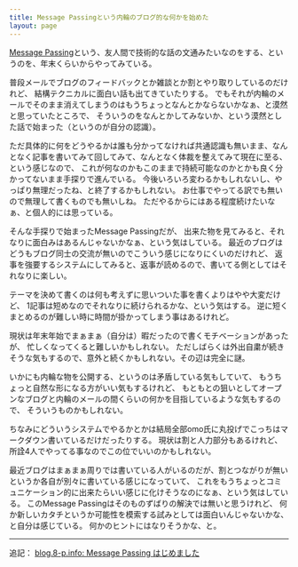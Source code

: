 ```yaml
---
title: Message Passingという内輪のブログ的な何かを始めた
layout: page
---
```

[Message Passing](https://messagepassing.github.io)という、友人間で技術的な話の文通みたいなのをする、というのを、年末くらいからやってみている。

普段メールでブログのフィードバックとか雑談とか割とやり取りしているのだけれど、
結構テクニカルに面白い話も出てきていたりする。
でもそれが内輪のメールでそのまま消えてしまうのはもうちょっとなんとかならないかなぁ、と漠然と思っていたところで、
そういうのをなんとかしてみないか、という漠然とした話で始まった（というのが自分の認識）。

ただ具体的に何をどうやるかは誰も分かってなければ共通認識も無いまま、なんとなく記事を書いてみて回してみて、なんとなく体裁を整えてみて現在に至る、という感じなので、
これが何なのかもこのままで持続可能なのかとかも良く分かってないまま手探りで進んでいる。
今後いろいろ変わるかもしれないし、やっぱり無理だったね、と終了するかもしれない。
お仕事でやってる訳でも無いので無理して書くものでも無いしね。
ただやるからにはある程度続けたいなぁ、と個人的には思っている。

そんな手探りで始まったMessage Passingだが、
出来た物を見てみると、それなりに面白みはあるんじゃないかなぁ、という気はしている。
最近のブログはどうもブログ同士の交流が無いのでこういう感じになりにくいのだけれど、
返事を強要するシステムにしてみると、返事が読めるので、書いてる側としてはそれなりに楽しい。

テーマを決めて書くのは何も考えずに思いついた事を書くよりはやや大変だけど、
1記事は短めなのでそれなりに続けられるかな、という気はする。
逆に短くまとめるのが難しい時に時間が掛かってしまう事はあるけれど。

現状は年末年始でまぁまぁ（自分は）暇だったので書くモチベーションがあったが、
忙しくなってくると難しいかもしれない。
ただしばらくは外出自粛が続きそうな気もするので、意外と続くかもしれない。その辺は完全に謎。

いかにも内輪な物を公開する、というのは矛盾している気もしていて、
もうちょっと自然な形になる方がいい気もするけれど、
もともとの狙いとしてオープンなブログと内輪のメールの間くらいの何かを目指しているような気もするので、
そういうものかもしれない。

ちなみにどういうシステムでやるかとかは結局全部omo氏に丸投げでこっちはマークダウン書いているだけだったりする。
現状は割と人力部分もあるけれど、所詮4人でやってる事なのでこの位でいいのかもしれない。

最近ブログはまぁまぁ周りでは書いている人がいるのだが、割とつながりが無いというか各自が別々に書いている感じになっていて、
これをもうちょっとコミュニケーション的に出来たらいい感じに化けそうなのになぁ、という気はしている。
このMessage Passingはそのものずばりの解決では無いと思うけれど、
何か新しいカタチというか可能性を模索する試みとしては面白いんじゃないかな、と自分は感じている。
何かのヒントにはなりそうかな、と。

----
追記： [blog.8-p.info: Message Passing はじめました](https://blog.8-p.info/ja/2021/01/05/message-passing/)